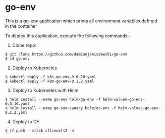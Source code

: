 # go-env

This is a go-env application which prints all environment variables defined in the container

To deploy this application, execute the following commands:

1. Clone repo:

```
$ git clone https://github.com/damianjaniszewski/go-env
$ cd go-env
```

2. Deploy to Kubernetes

```
$ kubectl apply -f k8s-go-env-0.0.10.yaml
$ kubectl apply -f k8s-go-env-0.1.2.yaml
```

3. Deploy to Kubernetes with Helm

```
$ helm install --name go-env helm/go-env -f helm-values-go-env-0.0.10.yaml
$ helm install --name go-env-canary helm/go-env -f helm-values-go-env-0.1.2.yaml
```

4. Deploy to CF

```
$ cf push --stack cflinuxfs2 -n
```
